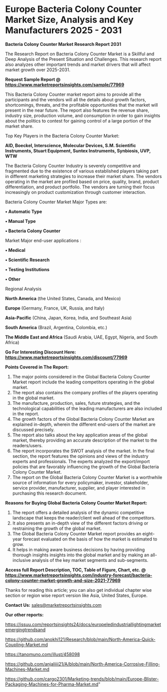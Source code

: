 # Europe Bacteria Colony Counter Market Size, Analysis and Key Manufacturers 2025 - 2031

<strong>Bacteria Colony Counter Market Research Report 2031</strong>

The Research Report on Bacteria Colony Counter Market is a Skillful and Deep Analysis of the Present Situation and Challenges. This research report also analyzes other important trends and market drivers that will affect market growth over 2025-2031.

<strong>Request Sample Report @ <a href=https://www.marketreportsinsights.com/sample/77969>https://www.marketreportsinsights.com/sample/77969</a></strong>

This Bacteria Colony Counter market report aims to provide all the participants and the vendors will all the details about growth factors, shortcomings, threats, and the profitable opportunities that the market will present in the near future. The report also features the revenue share, industry size, production volume, and consumption in order to gain insights about the politics to contest for gaining control of a large portion of the market share.

Top Key Players in the Bacteria Colony Counter Market:

<strong>AID, Boeckel, Interscience, Molecular Devices, S.M. Scientific Instruments, Stuart Equipment, Suntex Instruments, Synbiosis, UVP, WTW</strong>

The Bacteria Colony Counter Industry is severely competitive and fragmented due to the existence of various established players taking part in different marketing strategies to increase their market share. The vendors operating in the market are profiled based on price, quality, brand, product differentiation, and product portfolio. The vendors are turning their focus increasingly on product customization through customer interaction.

Bacteria Colony Counter Market Major Types are:

<strong>• Automatic Type

• Manual Type

• Bacteria Colony Counter</strong>

Market Major end-user applications :

<strong>• Medical

• Scientific Research

• Testing Institutions

• Other</strong>

Regional Analysis

</u><strong><b>North America</b></strong> (the United States, Canada, and Mexico)

<strong><b>Europe </b></strong>(Germany, France, UK, Russia, and Italy)

<strong><b>Asia-Pacific</b></strong> (China, Japan, Korea, India, and Southeast Asia)

<strong><b>South America</b></strong> (Brazil, Argentina, Colombia, etc.)

<strong><b>The Middle East and Africa</b></strong> (Saudi Arabia, UAE, Egypt, Nigeria, and South Africa)

<strong>Go For Interesting Discount Here: <a href=https://www.marketreportsinsights.com/discount/77969>https://www.marketreportsinsights.com/discount/77969</a></strong>

<strong>Points Covered in The Report:</strong>
<ol>
  <li>The major points considered in the Global Bacteria Colony Counter Market report include the leading competitors operating in the global market.</li>
  <li>The report also contains the company profiles of the players operating in the global market.</li>
  <li>The manufacture, production, sales, future strategies, and the technological capabilities of the leading manufacturers are also included in the report.</li>
  <li>The growth factors of the Global Bacteria Colony Counter Market are explained in-depth, wherein the different end-users of the market are discussed precisely.</li>
  <li>The report also talks about the key application areas of the global market, thereby providing an accurate description of the market to the readers/users.</li>
  <li>The report incorporates the SWOT analysis of the market. In the final section, the report features the opinions and views of the industry experts and professionals. The experts analyzed the export/import policies that are favorably influencing the growth of the Global Bacteria Colony Counter Market.</li>
  <li>The report on the Global Bacteria Colony Counter Market is a worthwhile source of information for every policymaker, investor, stakeholder, service provider, manufacturer, supplier, and player interested in purchasing this research document.</li>
</ol>
<strong>Reasons for Buying Global Bacteria Colony Counter Market Report:</strong>

<ol>
  <li>The report offers a detailed analysis of the dynamic competitive landscape that keeps the reader/client well ahead of the competitors.</li>
  <li>It also presents an in-depth view of the different factors driving or restraining the growth of the global market.</li>
  <li>The Global Bacteria Colony Counter Market report provides an eight-year forecast evaluated on the basis of how the market is estimated to grow.</li>
  <li>It helps in making aware business decisions by having providing thorough insights insights into the global market and by making an all-inclusive analysis of the key market segments and sub-segments.</li>
</ol>
<strong>Access full Report Description, TOC, Table of Figure, Chart, etc. @ <a href=https://www.marketreportsinsights.com/industry-forecast/bacteria-colony-counter-market-growth-and-size-2021-77969>https://www.marketreportsinsights.com/industry-forecast/bacteria-colony-counter-market-growth-and-size-2021-77969</a></strong>


Thanks for reading this article; you can also get individual chapter wise section or region wise report version like Asia, United States, Europe.

<strong>Contact Us:</strong>
sales@marketreportsinsights.com

<strong>Our other reports:</strong>

<a href=https://issuu.com/reportsinsights24/docs/europeledindustriallightingmarketemergingtrendsand>https://issuu.com/reportsinsights24/docs/europeledindustriallightingmarketemergingtrendsand</a>

<a href=https://github.com/anokhi121/Research/blob/main/North-America-Quick-Coupling-Market.md>https://github.com/anokhi121/Research/blob/main/North-America-Quick-Coupling-Market.md</a>

<a href=https://tanomuno.com/illust/458098>https://tanomuno.com/illust/458098</a>

<a href=https://github.com/anjaliiii21/A/blob/main/North-America-Corrosive-Filling-Machines-Market.md>https://github.com/anjaliiii21/A/blob/main/North-America-Corrosive-Filling-Machines-Market.md</a>

<a href=https://github.com/cargo2301/Marketing-trends/blob/main/Europe-Blister-Packaging-Machines-for-Pharma-Market.md>https://github.com/cargo2301/Marketing-trends/blob/main/Europe-Blister-Packaging-Machines-for-Pharma-Market.md</a>"
